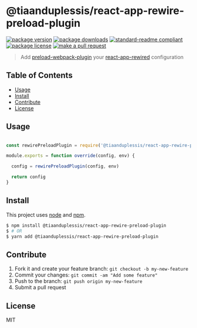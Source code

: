 
# @tiaanduplessis/react-app-rewire-preload-plugin
[![package version](https://img.shields.io/npm/v/@tiaanduplessis/react-app-rewire-preload-plugin.svg?style=flat-square)](https://npmjs.org/package/@tiaanduplessis/react-app-rewire-preload-plugin)
[![package downloads](https://img.shields.io/npm/dm/@tiaanduplessis/react-app-rewire-preload-plugin.svg?style=flat-square)](https://npmjs.org/package/@tiaanduplessis/react-app-rewire-preload-plugin)
[![standard-readme compliant](https://img.shields.io/badge/readme%20style-standard-brightgreen.svg?style=flat-square)](https://github.com/RichardLitt/standard-readme)
[![package license](https://img.shields.io/npm/l/@tiaanduplessis/react-app-rewire-preload-plugin.svg?style=flat-square)](https://npmjs.org/package/@tiaanduplessis/react-app-rewire-preload-plugin)
[![make a pull request](https://img.shields.io/badge/PRs-welcome-brightgreen.svg?style=flat-square)](http://makeapullrequest.com)

> Add [preload-webpack-plugin](https://github.com/GoogleChromeLabs/preload-webpack-plugin) your [react-app-rewired](https://github.com/timarney/react-app-rewired) configuration

## Table of Contents

- [Usage](#usage)
- [Install](#install)
- [Contribute](#contribute)
- [License](#License)

## Usage

```js

const rewirePreloadPlugin = require('@tiaanduplessis/react-app-rewire-preload-plugin')

module.exports = function override(config, env) {

  config = rewirePreloadPlugin(config, env)

  return config
}

```


## Install

This project uses [node](https://nodejs.org) and [npm](https://www.npmjs.com).

```sh
$ npm install @tiaanduplessis/react-app-rewire-preload-plugin
$ # OR
$ yarn add @tiaanduplessis/react-app-rewire-preload-plugin
```

## Contribute

1. Fork it and create your feature branch: `git checkout -b my-new-feature`
2. Commit your changes: `git commit -am "Add some feature"`
3. Push to the branch: `git push origin my-new-feature`
4. Submit a pull request

## License

MIT
